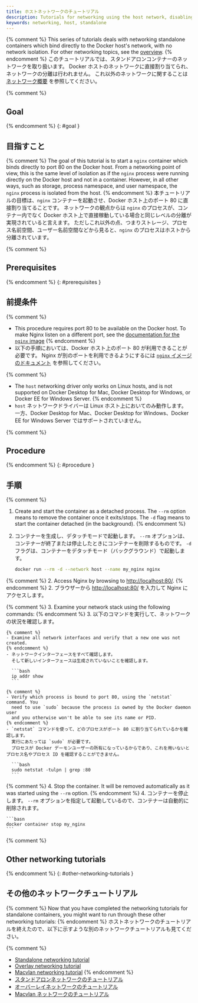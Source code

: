 ```yaml
---
title: ホストネットワークのチュートリアル
description: Tutorials for networking using the host network, disabling network isolation
keywords: networking, host, standalone
---
```


{% comment %}
This series of tutorials deals with networking standalone containers which bind
directly to the Docker host's network, with no network isolation. For other
networking topics, see the [overview](index.md).
{% endcomment %}
このチュートリアルでは、スタンドアロンコンテナーのネットワークを取り扱います。
Docker ホストのネットワークに直接割り当てられ、ネットワークの分離は行われません。
これ以外のネットワークに関することは [ネットワーク概要](index.md) を参照してください。

{% comment %}
## Goal
{% endcomment %}
{: #goal }
## 目指すこと

{% comment %}
The goal of this tutorial is to start a `nginx` container which binds directly
to port 80 on the Docker host. From a networking point of view, this is the
same level of isolation as if the `nginx` process were running directly on the
Docker host and not in a container. However, in all other ways, such as storage,
process namespace, and user namespace, the `nginx` process is isolated from the
host.
{% endcomment %}
本チュートリアルの目標は、`nginx` コンテナーを起動させ、Docker ホスト上のポート 80 に直接割り当てることです。
ネットワークの観点からは `nginx` のプロセスが、コンテナー内でなく Docker ホスト上で直接稼動している場合と同じレベルの分離が実現されていると言えます。
ただしこれ以外の点、つまりストレージ、プロセス名前空間、ユーザー名前空間などから見ると、`nginx` のプロセスはホストから分離されています。

{% comment %}
## Prerequisites
{% endcomment %}
{: #prerequisites }
## 前提条件

{% comment %}
- This procedure requires port 80 to be available on the Docker host. To make
  Nginx listen on a different port, see the
  [documentation for the `nginx` image](https://hub.docker.com/_/nginx/)
{% endcomment %}
- 以下の手順においては、Docker ホスト上のポート 80 が利用できることが必要です。
  Nginx が別のポートを利用できるようにするには [`nginx` イメージのドキュメント](https://hub.docker.com/_/nginx/) を参照してください。

{% comment %}
- The `host` networking driver only works on Linux hosts, and is not supported
  on Docker Desktop for Mac, Docker Desktop for Windows, or Docker EE for Windows Server.
{% endcomment %}
- `host` ネットワークドライバーは Linux ホスト上においてのみ動作します。
  一方、Docker Desktop for Mac、Docker Desktop for Windows、Docker EE for Windows Server ではサポートされていません。

{% comment %}
## Procedure
{% endcomment %}
{: #procedure }
## 手順

{% comment %}
1.  Create and start the container as a detached process. The `--rm` option means to remove the container once it exits/stops. The `-d` flag means to start the container detached (in the background).
{% endcomment %}
1.  コンテナーを生成し、デタッチモードで起動します。
    `--rm` オプションは、コンテナーが終了または停止したときにコンテナーを削除するものです。
    `-d` フラグは、コンテナーをデタッチモード（バックグラウンド）で起動します。

    ```bash
    docker run --rm -d --network host --name my_nginx nginx
    ```

{% comment %}
2.  Access Nginx by browsing to
    [http://localhost:80/](http://localhost:80/).
{% endcomment %}
2.  ブラウザーから [http://localhost:80/](http://localhost:80/) を入力して Nginx にアクセスします。

{% comment %}
3.  Examine your network stack using the following commands:
{% endcomment %}
3.  以下のコマンドを実行して、ネットワークの状況を確認します。

    {% comment %}
    - Examine all network interfaces and verify that a new one was not created.
    {% endcomment %}
    - ネットワークインターフェースをすべて確認します。
      そして新しいインターフェースは生成されていないことを確認します。

      ```bash
      ip addr show
      ```

    {% comment %}
    - Verify which process is bound to port 80, using the `netstat` command. You
      need to use `sudo` because the process is owned by the Docker daemon user
      and you otherwise won't be able to see its name or PID.
    {% endcomment %}
    - `netstat` コマンドを使って、どのプロセスがポート 80 に割り当てられているかを確認します。
      実行にあたっては `sudo` が必要です。
      プロセスが Docker デーモンユーザーの所有になっているからであり、これを用いないとプロセス名やプロセス ID を確認することができません。

      ```bash
      sudo netstat -tulpn | grep :80
      ```

{% comment %}
4.  Stop the container. It will be removed automatically as it was started using the `--rm` option.
{% endcomment %}
4.  コンテナーを停止します。
    `--rm` オプションを指定して起動しているので、コンテナーは自動的に削除されます。

    ```basn
    docker container stop my_nginx
    ```

{% comment %}
## Other networking tutorials
{% endcomment %}
{: #other-networking-tutorials }
## その他のネットワークチュートリアル

{% comment %}
Now that you have completed the networking tutorials for standalone containers,
you might want to run through these other networking tutorials:
{% endcomment %}
ホストネットワークのチュートリアルを終えたので、以下に示すような別のネットワークチュートリアルも見てください。

{% comment %}
- [Standalone networking tutorial](network-tutorial-standalone.md)
- [Overlay networking tutorial](network-tutorial-overlay.md)
- [Macvlan networking tutorial](network-tutorial-macvlan.md)
{% endcomment %}
- [スタンドアロンネットワークのチュートリアル](network-tutorial-standalone.md)
- [オーバーレイネットワークのチュートリアル](network-tutorial-overlay.md)
- [Macvlan ネットワークのチュートリアル](network-tutorial-macvlan.md)

